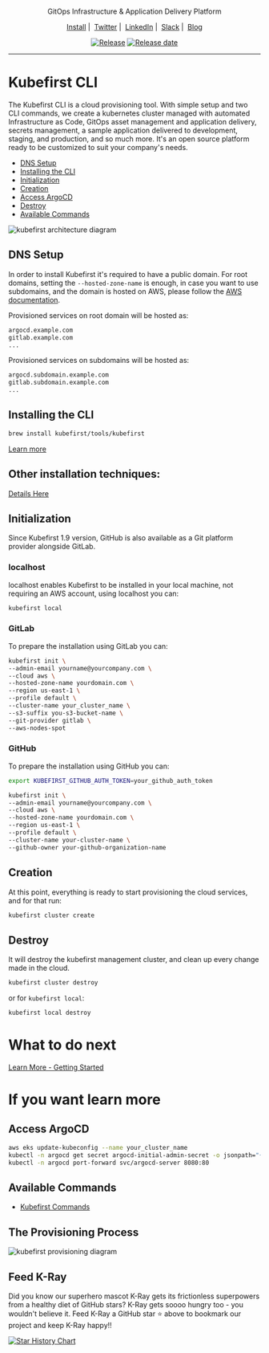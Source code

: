 <p align="center">
  <picture>
    <source media="(prefers-color-scheme: dark)" srcset="images/kubefirst-light.svg" alt="Kubefirst Logo">
    <img alt="" src="images/kubefirst.svg">
  </picture>
</p>
<p align="center">
  GitOps Infrastructure & Application Delivery Platform
</p>

<p align="center">
  <a href="https://docs.kubefirst.io/">Install</a>&nbsp;|&nbsp;
  <a href="https://twitter.com/kubefirst">Twitter</a>&nbsp;|&nbsp;
  <a href="https://www.linkedin.com/company/kubefirst">LinkedIn</a>&nbsp;|&nbsp;
  <a href="https://join.slack.com/t/kubefirst/shared_invite/zt-r0r9cfts-OVnH0ooELDLm9n9p2aU7fw">Slack</a>&nbsp;|&nbsp;
  <a href="https://kubeshop.io/blog-projects/kubefirst">Blog</a>
</p>

<p align="center">
  <a href="https://github.com/kubefirst/kubefirst/releases"><img title="Release" src="https://img.shields.io/github/v/release/kubefirst/kubefirst"/></a>
  <!-- <a href=""><img title="Docker builds" src="https://img.shields.io/docker/automated/kubeshop/tracetest"/></a> -->
  <a href="https://github.com/kubefirst/kubefirst/releases"><img title="Release date" src="https://img.shields.io/github/release-date/kubefirst/kubefirst"/></a>
</p>


---

# Kubefirst CLI

The Kubefirst CLI is a cloud provisioning tool. With simple setup and two CLI commands, we create a kubernetes cluster 
managed with automated Infrastructure as Code, GitOps asset management and application delivery, secrets management, a 
sample application delivered to development, staging, and production, and so much more. It's an open source platform 
ready to be customized to suit your company's needs.

- [DNS Setup](#dns-setup)
- [Installing the CLI](#installing-the-cli)
- [Initialization](#initialization)
- [Creation](#creation)
- [Access ArgoCD](#access-argocd)
- [Destroy](#destroy)
- [Available Commands](#available-commands)

![kubefirst architecture diagram](/images/kubefirst-arch.png)

## DNS Setup

In order to install Kubefirst it's required to have a public domain. For root domains, setting the `--hosted-zone-name`
is enough, in case you want to use subdomains, and the domain is hosted on AWS, please follow the
[AWS documentation](https://aws.amazon.com/premiumsupport/knowledge-center/create-subdomain-route-53/).

Provisioned services on root domain will be hosted as:

```bash
argocd.example.com
gitlab.example.com
...
```

Provisioned services on subdomains will be hosted as:

```bash
argocd.subdomain.example.com
gitlab.subdomain.example.com
...
```

## Installing the CLI

```bash 
brew install kubefirst/tools/kubefirst
```

[Learn more](https://docs.kubefirst.com/kubefirst/overview.html)

## Other installation techniques:

[Details Here](./build/README.md)

## Initialization

Since Kubefirst 1.9 version, GitHub is also available as a Git platform provider alongside GitLab.


### localhost

localhost enables Kubefirst to be installed in your local machine, not requiring an AWS account, using localhost you can:

```bash
kubefirst local
```

### GitLab

To prepare the installation using GitLab you can:

```bash
kubefirst init \
--admin-email yourname@yourcompany.com \
--cloud aws \
--hosted-zone-name yourdomain.com \
--region us-east-1 \
--profile default \
--cluster-name your_cluster_name \
--s3-suffix you-s3-bucket-name \
--git-provider gitlab \
--aws-nodes-spot
```

### GitHub

To prepare the installation using GitHub you can:

```bash
export KUBEFIRST_GITHUB_AUTH_TOKEN=your_github_auth_token

kubefirst init \
--admin-email yourname@yourcompany.com \
--cloud aws \
--hosted-zone-name yourdomain.com \
--region us-east-1 \
--profile default \
--cluster-name your-cluster-name \
--github-owner your-github-organization-name 

```

## Creation

At this point, everything is ready to start provisioning the cloud services, and for that run:

```bash
kubefirst cluster create
```

## Destroy

It will destroy the kubefirst management cluster, and clean up every change made in the cloud.

```bash
kubefirst cluster destroy
```

or for `kubefirst local`:

```bash
kubefirst local destroy
```

# What to do next

[Learn More - Getting Started](https://docs.kubefirst.com/index.html)


# If you want learn more 

## Access ArgoCD

```bash
aws eks update-kubeconfig --name your_cluster_name
kubectl -n argocd get secret argocd-initial-admin-secret -o jsonpath="{.data.password}" | base64 -d
kubectl -n argocd port-forward svc/argocd-server 8080:80
```

## Available Commands

- [Kubefirst Commands](https://docs.kubefirst.com/tooling/kubefirst-cli.html)


## The Provisioning Process

![kubefirst provisioning diagram](/images/provisioning.png)

## Feed K-Ray

Did you know our superhero mascot K-Ray gets its frictionless superpowers from a healthy diet of GitHub stars? K-Ray gets soooo hungry too - you wouldn't believe it. Feed K-Ray a GitHub star ⭐ above to bookmark our project and keep K-Ray happy!!

[![Star History Chart](https://api.star-history.com/svg?repos=kubefirst/kubefirst&type=Date)](https://star-history.com/#kubefirst/kubefirst&Date)
